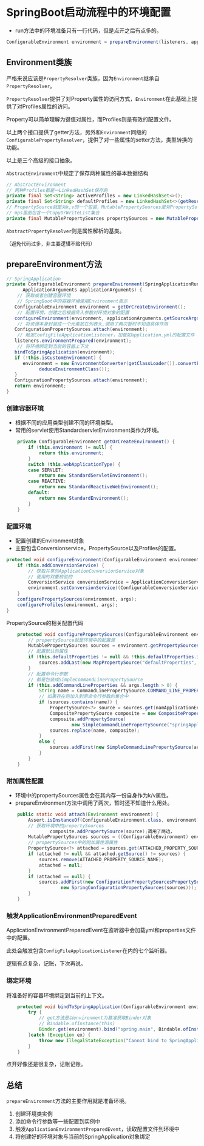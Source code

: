 # SpringBoot启动流程中的环境配置



- run方法中的环境准备只有一行代码，但是点开之后有点多的。

```java
ConfigurableEnvironment environment = prepareEnvironment(listeners, applicationArguments);
```



## Environment类族

严格来说应该是`PropertyResolver`类族，因为`Environment`继承自`PropertyResolver`。

`PropertyResolver`提供了对Property属性的访问方式，`Environment`在此基础上提供了对Profiles属性的访问。

Property可以简单理解为键值对属性，而Profiles则是有效的配置文件。

以上两个接口提供了getter方法，另外和`Environment`同级的`ConfigurablePropertyResolver`，提供了对一些属性的setter方法，类型转换的功能。

以上是三个高级的接口抽象。

`AbstractEnvironment`中规定了保存两种属性的基本数据结构

```java
// AbstractEnvironment
// 两种Profiles都是一LinkedHashSet保存的
private final Set<String> activeProfiles = new LinkedHashSet<>();
private final Set<String> defaultProfiles = new LinkedHashSet<>(getReservedDefaultProfiles());
// PropertySource就是对k,v的一个包装，MutablePropertySources是对PropertySources集合的一个包装
// mps里面包含一个CopyOrWriteList集合
private final MutablePropertySources propertySources = new MutablePropertySources();
```

`AbstractPropertyResolver`则是属性解析的基类。

<font size=2>（避免代码过多，非主要逻辑不贴代码）</font>

## prepareEnvironment方法

```java
// SpringApplication
private ConfigurableEnvironment prepareEnvironment(SpringApplicationRunListeners listeners,
      ApplicationArguments applicationArguments) {
    // 获取或者创建容器环境
    // SpringBoot中的容器环境使用Environment表示
   ConfigurableEnvironment environment = getOrCreateEnvironment();
    // 配置环境，创建之后根据传入参数对环境对象的配置
   configureEnvironment(environment, applicationArguments.getSourceArgs());
    // 将资源本身封装成一个元素放在列表头,调用了两次暂时不知道具体作用
   ConfigurationPropertySources.attach(environment);
    // 触发ConfigFileApplicationListener，加载如application.yml的配置文件
   listeners.environmentPrepared(environment);
    // 将环境绑定到当前的容器上下文
   bindToSpringApplication(environment);
   if (!this.isCustomEnvironment) {
      environment = new EnvironmentConverter(getClassLoader()).convertEnvironmentIfNecessary(environment,
            deduceEnvironmentClass());
   }
   ConfigurationPropertySources.attach(environment);
   return environment;
}
```



### 创建容器环境

- 根据不同的应用类型创建不同的环境类型。
- 常用的servlet使用StandardservletEnvironment类作为环境。

```java
	private ConfigurableEnvironment getOrCreateEnvironment() {
		if (this.environment != null) {
			return this.environment;
		}
		switch (this.webApplicationType) {
		case SERVLET:
			return new StandardServletEnvironment();
		case REACTIVE:
			return new StandardReactiveWebEnvironment();
		default:
			return new StandardEnvironment();
		}
	}
```



### 配置环境

- 配置创建的Environment对象
- 主要包含Conversionservice，PropertySource以及Profiles的配置。

```java
protected void configureEnvironment(ConfigurableEnvironment environment, String[] args) {
	if (this.addConversionService) {
        // 获取共享的ApplicationConversionService对象
        // 使用的双重校验的
		ConversionService conversionService = ApplicationConversionService.getSharedInstance();
		environment.setConversionService((ConfigurableConversionService) conversionService);
	}
	configurePropertySources(environment, args);
	configureProfiles(environment, args);
}
```



PropertySource的相关配置代码

```java
	protected void configurePropertySources(ConfigurableEnvironment environment, String[] args) {
        // propertySource就是环境中的配置源
		MutablePropertySources sources = environment.getPropertySources();
        // 配置默认的属性
		if (this.defaultProperties != null && !this.defaultProperties.isEmpty()) {
			sources.addLast(new MapPropertySource("defaultProperties", this.defaultProperties));
		}
        // 配置命令行参数
        // 都是包装成SimpleCommandLinePropertySource
		if (this.addCommandLineProperties && args.length > 0) {
			String name = CommandLinePropertySource.COMMAND_LINE_PROPERTY_SOURCE_NAME;
            // 如果存在则加入到原命令行参数的集合中
			if (sources.contains(name)) {
				PropertySource<?> source = sources.get(namApplicationEnvironmentPreparedEvente);
				CompositePropertySource composite = new CompositePropertySource(name);
				composite.addPropertySource(
						new SimpleCommandLinePropertySource("springApplicationCommandLineArgs", args));
				sources.replace(name, composite);
			}
			else {
				sources.addFirst(new SimpleCommandLinePropertySource(args));
			}
		}
	}
```



### 附加属性配置

- 环境中的propertySources属性会在其内存一份自身作为k/v属性。
- prepareEnvironment方法中调用了两次，暂时还不知道什么用处。

```java
	public static void attach(Environment environment) {
		Assert.isInstanceOf(ConfigurableEnvironment.class, environment);
        // 获取环境中的propertySources
				composite.addPropertySource(source);调用了两边，
		MutablePropertySources sources = ((ConfigurableEnvironment) environment).getPropertySources();
        // propertySources中的附加属性源属性
		PropertySource<?> attached = sources.get(ATTACHED_PROPERTY_SOURCE_NAME);
		if (attached != null && attached.getSource() != sources) {
			sources.remove(ATTACHED_PROPERTY_SOURCE_NAME);
			attached = null;
		}
		if (attached == null) {
			sources.addFirst(new ConfigurationPropertySourcesPropertySource(ATTACHED_PROPERTY_SOURCE_NAME,
					new SpringConfigurationPropertySources(sources)));
		}
	}
```



### 触发ApplicationEnvironmentPreparedEvent

ApplicationEnvironmentPreparedEvent在监听器中会加载yml和properties文件中的配置。

此处会触发包含`ConfigFileApplicationListener`在内的七个监听器。

逻辑有点复杂，记账，下次再说。



### 绑定环境

将准备好的容器环境绑定到当前的上下文。

```java
	protected void bindToSpringApplication(ConfigurableEnvironment environment) {
		try {
            // get方法是以environment为基准获取Binder对象
            // Bindable.ofInstance(this)
			Binder.get(environment).bind("spring.main", Bindable.ofInstance(this));
		}catch (Exception ex) {
			throw new IllegalStateException("Cannot bind to SpringApplication", ex);
		}
	}
```

点开好像还是很复杂，记账记账。



## 总结

`prepareEnvironment`方法的主要作用就是准备环境。

1. 创建环境类实例
2. 添加命令行参数等一些配置到实例中
3. 触发`ApplicationEnvironmentPreparedEvent`，读取配置文件到环境中
4. 将创建好的环境对象与当前的SpringApplication对象绑定